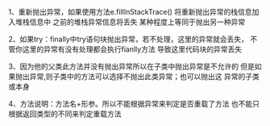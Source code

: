 1、重新抛出异常，如果使用方法e.fillInStackTrace() 将重新抛出异常的栈信息加入堆栈信息中
 之前的堆栈异常信息将丢失  某种程度上等同于抛出另一种异常

2、如果try：finally中try语句块抛出异常，若不处理，这里的异常就会丢失，
不管你这里的异常有没有处理都会执行fianlly方法 导致这里代码块的异常丢失

3、因为他的父类此方法并没有抛出异常所以在子类中抛出异常是不允许的
 但是如果抛出异常,则子类中的方法可以选择不抛出此类异常；也可以抛出这
 异常的子类或本身
 
 4、方法说明：方法名+形参。所以不能根据异常来判定是否重载了方法
    也不能只根据返回类型的不同来判定重载方法